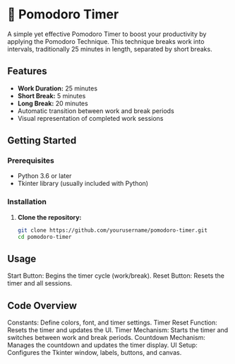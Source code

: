 # 🍅 Pomodoro Timer

A simple yet effective Pomodoro Timer to boost your productivity by applying the Pomodoro Technique. This technique breaks work into intervals, traditionally 25 minutes in length, separated by short breaks.

## Features

- **Work Duration:** 25 minutes
- **Short Break:** 5 minutes
- **Long Break:** 20 minutes
- Automatic transition between work and break periods
- Visual representation of completed work sessions

## Getting Started

### Prerequisites

- Python 3.6 or later
- Tkinter library (usually included with Python)

### Installation

1. **Clone the repository:**
   ```sh
   git clone https://github.com/yourusername/pomodoro-timer.git
   cd pomodoro-timer


## Usage
Start Button: Begins the timer cycle (work/break).
Reset Button: Resets the timer and all sessions.

## Code Overview
Constants: Define colors, font, and timer settings.
Timer Reset Function: Resets the timer and updates the UI.
Timer Mechanism: Starts the timer and switches between work and break periods.
Countdown Mechanism: Manages the countdown and updates the timer display.
UI Setup: Configures the Tkinter window, labels, buttons, and canvas.
